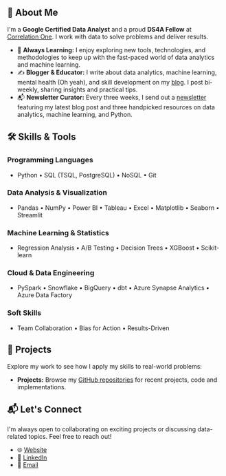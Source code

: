 ## 👋 About Me

I'm a **Google Certified Data Analyst** and a proud **DS4A Fellow** at [Correlation One](https://www.correlation-one.com/). I work with data to solve problems and deliver results.  

- 🌱 **Always Learning:** I enjoy exploring new tools, technologies, and methodologies to keep up with the fast-paced world of data analytics and machine learning.
- ✍️ **Blogger & Educator:** I write about data analytics, machine learning, mental health (Oh yeah), and skill development on my [blog](https://ombotimbe.com/). I post bi-weekly, sharing insights and practical tips.  
- 📬 **Newsletter Curator:** Every three weeks, I send out a [newsletter](https://zeidombo.substack.com/) featuring my latest blog post and three handpicked resources on data analytics, machine learning, and Python.  

## 🛠 Skills & Tools  

### **Programming Languages**  
- Python • SQL (TSQL, PostgreSQL) • NoSQL • Git  

### **Data Analysis & Visualization**  
- Pandas • NumPy • Power BI • Tableau • Excel • Matplotlib • Seaborn • Streamlit  

### **Machine Learning & Statistics**  
- Regression Analysis • A/B Testing • Decision Trees • XGBoost • Scikit-learn  

### **Cloud & Data Engineering**  
- PySpark • Snowflake • BigQuery • dbt • Azure Synapse Analytics • Azure Data Factory  

### **Soft Skills**  
- Team Collaboration • Bias for Action • Results-Driven  

## 🚀 Projects  

Explore my work to see how I apply my skills to real-world problems:  
- **Projects:** Browse my [GitHub repositories](https://github.com/obtbe?tab=repositories) for recent projects, code and implementations.  

## 📬 Let's Connect  

I'm always open to collaborating on exciting projects or discussing data-related topics. Feel free to reach out!  

- 🌐 [Website](https://ombotimbe.com/)  
- 💼 [LinkedIn](https://www.linkedin.com/in/obtbe/)  
- 📧 [Email](mailto:zobtbe@gmail.com)
